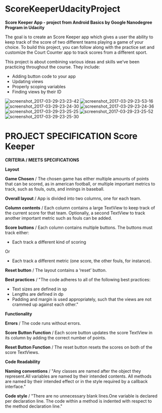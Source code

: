 # ScoreKeeperUdacityProject

<p><b> Score Keeper App - project from Android Basics by Google Nanodegree Program in Udacity </b></p>

<p>The goal is to create an Score Keeper app which gives a user the ability to keep track of the score of two different teams playing a game of your choice. To build this project, you can follow along with the practice set and customize the Court Counter app to track scores from a different sport.</p>

<p> This project is about combining various ideas and skills we’ve been practicing throughout the course. They include:

 - Adding button code to your app
 - Updating views
 - Properly scoping variables
 - Finding views by their ID
</p>

![screenshot_2017-03-29-23-23-42](https://user-images.githubusercontent.com/17390877/28671964-0a8bdbf0-72e7-11e7-8dc3-63db05a35bac.png)
![screenshot_2017-03-29-23-53-16](https://user-images.githubusercontent.com/17390877/28671971-0ac720c0-72e7-11e7-9f9f-3477720cbe0f.png)
![screenshot_2017-03-29-23-24-30](https://user-images.githubusercontent.com/17390877/28671965-0aa931b4-72e7-11e7-8d66-91050f1cd4c0.png)
![screenshot_2017-03-29-23-24-36](https://user-images.githubusercontent.com/17390877/28671966-0ab6f524-72e7-11e7-9fbc-92ab449da3c8.png)
![screenshot_2017-03-29-23-25-25](https://user-images.githubusercontent.com/17390877/28671968-0ab962f0-72e7-11e7-9b28-5fdb60187e1c.png)
![screenshot_2017-03-29-23-25-52](https://user-images.githubusercontent.com/17390877/28671972-0ac99f80-72e7-11e7-8056-95f8373ab5b0.png)
![screenshot_2017-03-29-23-25-30](https://user-images.githubusercontent.com/17390877/28671969-0abd03d8-72e7-11e7-9571-6403e5ca5144.png)

# PROJECT SPECIFICATION Score Keeper

<p><b> CRITERIA / MEETS SPECIFICATIONS </b></p>

<p><b>Layout</b></p>

<p><b>Game Chosen</b> / The chosen game has either multiple amounts of points that can be scored, as in american football, or multiple important metrics to track, such as fouls, outs, and innings in baseball.</p>
<p><b>Overall layout</b> / App is divided into two columns, one for each team.</p>
<p><b>Column contents</b> / Each column contains a large TextView to keep track of the current score for that team. Optionally, a second TextView to track another important metric such as fouls can be added.</p>
<p><b>Score buttons</b> / Each column contains multiple buttons. The buttons must track either:</p>

 - Each track a different kind of scoring
<p>Or</p>

 - Each track a different metric (one score, the other fouls, for instance).
<p><b>Reset button</b> / The layout contains a ‘reset’ button.</p>
<p><b>Best practices</b> / "The code adheres to all of the following best practices:</p>

 - Text sizes are defined in sp
 - Lengths are defined in dp
 - Padding and margin is used appropriately, such that the views are not crammed up against each other."
 
 <p><b>Functionality</b></p>
 
<p><b>Errors</b> / The code runs without errors.</p>
<p><b>Score Button Function</b> / Each score button updates the score TextView in its column by adding the correct number of points.</p>
<p><b>Reset Button Function</b> / The reset button resets the scores on both of the score TextViews.</p>
 
<p><b>Code Readability</b></p>
 
<p><b>Naming conventions</b> / "Any classes are named after the object they represent.All variables are named by their intended contents. All methods are named by their intended effect or in the style required by a callback interface."</p>

<p><b>Code style</b> / "There are no unnecessary blank lines.One variable is declared per declaration line. The code within a method is indented with respect to the method declaration line."</p>
 
 
 
 
 
 
 
 
 
 
 
 
 
 
 
 
 
 
 
 
 
 
 

 

